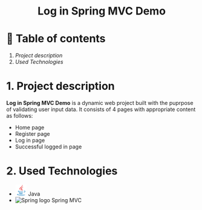 # <p align="center"> Log in Spring MVC Demo <p>

# 📃 Table of contents

1. _Project description_
2. _Used Technologies_

# 1. Project description

**Log in Spring MVC Demo** is a dynamic web project built with the puprpose of validating user input data. It consists of 4 pages with appropriate content as follows:

- Home page
- Register page
- Log in page
- Successful logged in page

# 2. Used Technologies

- <img src="https://raw.githubusercontent.com/devicons/devicon/master/icons/java/java-original.svg" alt="Java logo" width="30" height="30"/> Java
- <img src="https://cdn.worldvectorlogo.com/logos/spring-3.svg" alt="Spring logo" width="30" height="20"> Spring MVC
